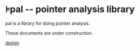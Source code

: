 # ⊧pal -- pointer analysis library

pal is a library for doing pointer analysis.

These documents are under construction.

[design](design/index.md)




